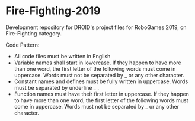 # Fire-Fighting-2019
Development repository for DROID's project files for RoboGames 2019, on Fire-Fighting category.

Code Pattern:
- All code files must be written in English
- Variable names shall start in lowercase. If they happen to have more than one word, the first letter of the following words must come in uppercase. Words must not be separated by _ or any other character.
- Constant names and defines must be fully written in uppercase. Words must be separated by underline _ .
- Function names must have their first letter in uppercase. If they happen to have more than one word, the first letter of the following words must come in uppercase. Words must not be separated by _ or any other character.
